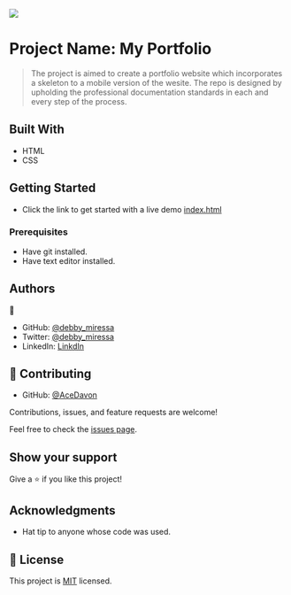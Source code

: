 ![](https://img.shields.io/badge/Microverse-blueviolet)

# Project Name: My Portfolio

> The project is aimed to create a portfolio website which incorporates a skeleton to a mobile version of the wesite. The repo is designed by upholding the professional documentation standards in each and every step of the process.

## Built With

- HTML
- CSS

## Getting Started

- Click the link to get started with a live demo
  [index.html](https://htmlpreview.github.io/?https://github.com/DebbyMiressa/MyPortfolio/blob/add-contact-form/index.html)

### Prerequisites

- Have git installed.
- Have text editor installed.

## Authors

👤

- GitHub: [@debby_miressa](https://github.com/DebbyMiressa)
- Twitter: [@debby_miressa](https://twitter.com/debby_miressa)
- LinkedIn: [LinkdIn](linkedin.com/in/debby-miressa-0b85b6182)

## 🤝 Contributing

- GitHub: [@AceDavon](https://github.com/aceDavon)

Contributions, issues, and feature requests are welcome!

Feel free to check the [issues page](../../issues/).

## Show your support

Give a ⭐️ if you like this project!

## Acknowledgments

- Hat tip to anyone whose code was used.

## 📝 License

This project is [MIT](./MIT.md) licensed.
